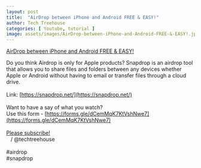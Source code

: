 ```yaml
---
layout: post
title:  "AirDrop between iPhone and Android FREE & EASY!"
author: Tech Treehouse
categories: [ Youtube, tutorial ]
image: assets/images/AirDrop-between-iPhone-and-Android-FREE-&-EASY!.jpg
---
```


[AirDrop between iPhone and Android FREE & EASY!](https://youtube.com/watch?v=li9UxeZyu-M)

Do you think Airdrop is only for Apple products? Snapdrop is an airdrop tool that allows you to share files and folders between any devices whether Apple or Android without having to email or transfer files through a cloud drive.<br><br>Link: [https://snapdrop.net/](https://snapdrop.net/)<br><br>Want to have a say of what you watch?<br>Use this form - [https://forms.gle/dCemMqK7KtVshNwe7](https://forms.gle/dCemMqK7KtVshNwe7)<br><br>[Please subscribe!](https://youtube.com/techtreehouse/?sub_confirmation=1)<br>   / @techtreehouse  <br><br>#airdrop <br>#snapdrop
